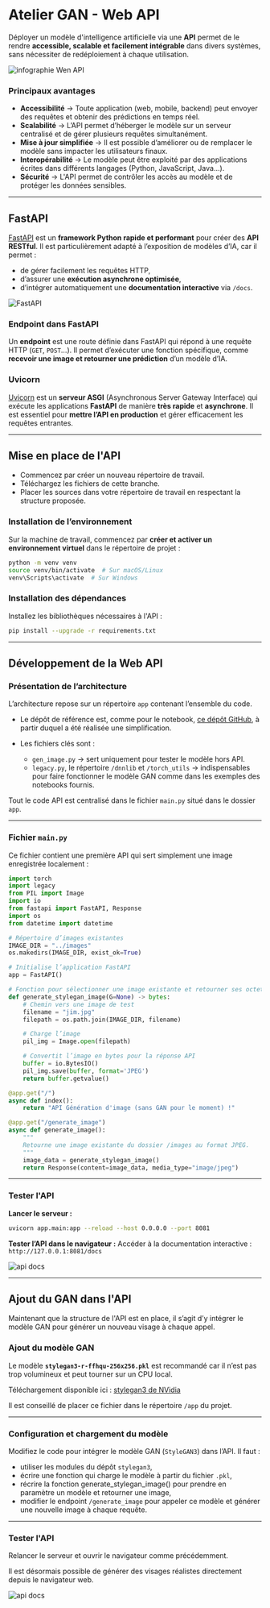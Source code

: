 # Atelier GAN - Web API

Déployer un modèle d'intelligence artificielle via une **API** permet de le rendre **accessible, scalable et facilement intégrable** dans divers systèmes, sans nécessiter de redéploiement à chaque utilisation.

![infographie Wen API](ressources/api_infographie.png)

### Principaux avantages

* **Accessibilité** → Toute application (web, mobile, backend) peut envoyer des requêtes et obtenir des prédictions en temps réel.
* **Scalabilité** → L’API permet d’héberger le modèle sur un serveur centralisé et de gérer plusieurs requêtes simultanément.
* **Mise à jour simplifiée** → Il est possible d’améliorer ou de remplacer le modèle sans impacter les utilisateurs finaux.
* **Interopérabilité** → Le modèle peut être exploité par des applications écrites dans différents langages (Python, JavaScript, Java…).
* **Sécurité** → L'API permet de contrôler les accès au modèle et de protéger les données sensibles.

---

## FastAPI

[FastAPI](https://fastapi.tiangolo.com/) est un **framework Python rapide et performant** pour créer des **API RESTful**. Il est particulièrement adapté à l’exposition de modèles d’IA, car il permet :

* de gérer facilement les requêtes HTTP,
* d’assurer une **exécution asynchrone optimisée**,
* d’intégrer automatiquement une **documentation interactive** via `/docs`.

![FastAPI](ressources/fastapi-logo.png)

### Endpoint dans FastAPI

Un **endpoint** est une route définie dans FastAPI qui répond à une requête HTTP (`GET`, `POST`…).
Il permet d’exécuter une fonction spécifique, comme **recevoir une image et retourner une prédiction** d’un modèle d’IA.

### Uvicorn

[Uvicorn](https://www.uvicorn.org/) est un **serveur ASGI** (Asynchronous Server Gateway Interface) qui exécute les applications **FastAPI** de manière **très rapide** et **asynchrone**.
Il est essentiel pour **mettre l’API en production** et gérer efficacement les requêtes entrantes.

---

## Mise en place de l'API

- Commencez par créer un nouveau répertoire de travail. 
- Téléchargez les fichiers de cette branche.
- Placer les sources dans votre répertoire de travail en respectant la structure proposée.

### Installation de l’environnement

Sur la machine de travail, commencez par **créer et activer un environnement virtuel** dans le répertoire de projet :

```bash
python -m venv venv
source venv/bin/activate  # Sur macOS/Linux
venv\Scripts\activate  # Sur Windows
```

### Installation des dépendances

Installez les bibliothèques nécessaires à l'API :

```bash
pip install --upgrade -r requirements.txt
```

---

## Développement de la Web API

### Présentation de l’architecture

L’architecture repose sur un répertoire `app` contenant l’ensemble du code.

* Le dépôt de référence est, comme pour le notebook, [ce dépôt GitHub](https://github.com/NVlabs/stylegan3), à partir duquel a été réalisée une simplification.

* Les fichiers clés sont :

  * `gen_image.py` → sert uniquement pour tester le modèle hors API.
  * `legacy.py`, le répertoire `/dnnlib` et `/torch_utils` → indispensables pour faire fonctionner le modèle GAN comme dans les exemples des notebooks fournis.

Tout le code API est centralisé dans le fichier `main.py` situé dans le dossier `app`.

---

### **Fichier `main.py`**

Ce fichier contient une première API qui sert simplement une image enregistrée localement :

```python
import torch
import legacy
from PIL import Image
import io
from fastapi import FastAPI, Response
import os
from datetime import datetime

# Répertoire d’images existantes
IMAGE_DIR = "../images"
os.makedirs(IMAGE_DIR, exist_ok=True)

# Initialise l’application FastAPI
app = FastAPI()

# Fonction pour sélectionner une image existante et retourner ses octets
def generate_stylegan_image(G=None) -> bytes:
    # Chemin vers une image de test
    filename = "jim.jpg"
    filepath = os.path.join(IMAGE_DIR, filename)

    # Charge l’image
    pil_img = Image.open(filepath)

    # Convertit l’image en bytes pour la réponse API
    buffer = io.BytesIO()
    pil_img.save(buffer, format='JPEG')
    return buffer.getvalue()

@app.get("/")
async def index():
    return "API Génération d'image (sans GAN pour le moment) !"

@app.get("/generate_image")
async def generate_image():
    """
    Retourne une image existante du dossier /images au format JPEG.
    """
    image_data = generate_stylegan_image()
    return Response(content=image_data, media_type="image/jpeg")
```

---

### **Tester l'API**

**Lancer le serveur :**

```bash
uvicorn app.main:app --reload --host 0.0.0.0 --port 8081
```

**Tester l’API dans le navigateur :**
Accéder à la documentation interactive :
`http://127.0.0.1:8081/docs`

![api docs](ressources/api_docs.png)

---

## Ajout du GAN dans l'API

Maintenant que la structure de l'API est en place, il s’agit d’y intégrer le modèle GAN pour générer un nouveau visage à chaque appel.

### Ajout du modèle GAN

Le modèle **`stylegan3-r-ffhqu-256x256.pkl`** est recommandé car il n’est pas trop volumineux et peut tourner sur un CPU local.

Téléchargement disponible ici :
[stylegan3 de NVidia](https://catalog.ngc.nvidia.com/orgs/nvidia/teams/research/models/stylegan3/files)

Il est conseillé de placer ce fichier dans le répertoire `/app` du projet.

---

### Configuration et chargement du modèle

Modifiez le code pour intégrer le modèle GAN (`StyleGAN3`) dans l’API. Il faut :

* utiliser les modules du dépôt `stylegan3`,
* écrire une fonction qui charge le modèle à partir du fichier `.pkl`,
* récrire la fonction generate_stylegan_image() pour prendre en paramètre un modèle et retourner une image,
* modifier le endpoint `/generate_image` pour appeler ce modèle et générer une nouvelle image à chaque requête.

---

### **Tester l'API**

Relancer le serveur et ouvrir le navigateur comme précédemment.

Il est désormais possible de générer des visages réalistes directement depuis le navigateur web.

![api docs](ressources/gan_docs.png)

